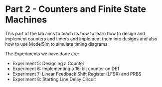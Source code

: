 # Part 2 - Counters and Finite State Machines

This part of the lab aims to teach us how to learn how to design and implement counters and timers and implement them into designs and also how to use ModelSim to simulate timing diagrams.

The Experiments we have done are:

* Experiment 5: Designing	a	Counter
* Experiment 6: Implementing a 16-bit counter on DE1
* Experiment 7:	Linear Feedback	Shift	Register (LFSR)	and	PRBS
* Experiment 8: Starting Line	Delay	Circuit
